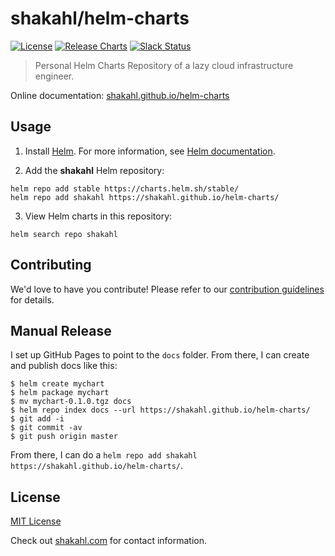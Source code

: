 # shakahl/helm-charts

[![License](https://img.shields.io/badge/license-MIT-green.svg)](./LICENSE) [![Release Charts](https://github.com/shakahl/helm-charts/workflows/Release%20Charts/badge.svg?branch=master)](https://github.com/shakahl/helm-charts/actions) [![Slack Status](https://img.shields.io/badge/slack-join_chat-white.svg?logo=slack&style=social)](https://shakahl.slack.com)

> Personal Helm Charts Repository of a lazy cloud infrastructure engineer. 

Online documentation: [shakahl.github.io/helm-charts](https://shakahl.github.io/helm-charts/)

## Usage

1. Install [Helm](https://helm.sh). For more information, see [Helm documentation](https://helm.sh/docs/).

2. Add the **shakahl** Helm repository:

```console
helm repo add stable https://charts.helm.sh/stable/
helm repo add shakahl https://shakahl.github.io/helm-charts/
```

3. View Helm charts in this repository:

```console
helm search repo shakahl
```

## Contributing

We'd love to have you contribute! Please refer to our [contribution guidelines](CONTRIBUTING.md) for details.

## Manual Release

I set up GitHub Pages to point to the `docs` folder. From there, I can
create and publish docs like this:

```console
$ helm create mychart
$ helm package mychart
$ mv mychart-0.1.0.tgz docs
$ helm repo index docs --url https://shakahl.github.io/helm-charts/
$ git add -i
$ git commit -av
$ git push origin master
```

From there, I can do a `helm repo add shakahl https://shakahl.github.io/helm-charts/`.

## License

[MIT License](./LICENSE.md)

Check out [shakahl.com](https://shakahl.com) for contact information.

